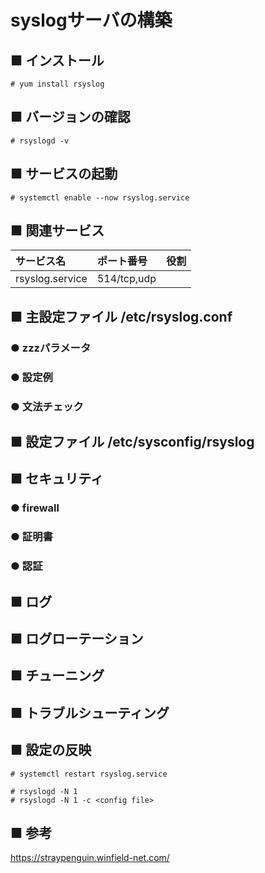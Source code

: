 # syslogサーバの構築
## ■ インストール
```
# yum install rsyslog
```
## ■ バージョンの確認
```
# rsyslogd -v
```
## ■ サービスの起動
```
# systemctl enable --now rsyslog.service
```
## ■ 関連サービス
|サービス名|ポート番号|役割|
|:---|:---|:---|
|rsyslog.service|514/tcp,udp||

## ■ 主設定ファイル /etc/rsyslog.conf
### ● zzzパラメータ
### ● 設定例
### ● 文法チェック
## ■ 設定ファイル /etc/sysconfig/rsyslog
## ■ セキュリティ
### ● firewall
### ● 証明書
### ● 認証
## ■ ログ
## ■ ログローテーション
## ■ チューニング
## ■ トラブルシューティング
## ■ 設定の反映
```
# systemctl restart rsyslog.service
```
```
# rsyslogd -N 1
# rsyslogd -N 1 -c <config file>
```
## ■ 参考
https://straypenguin.winfield-net.com/
